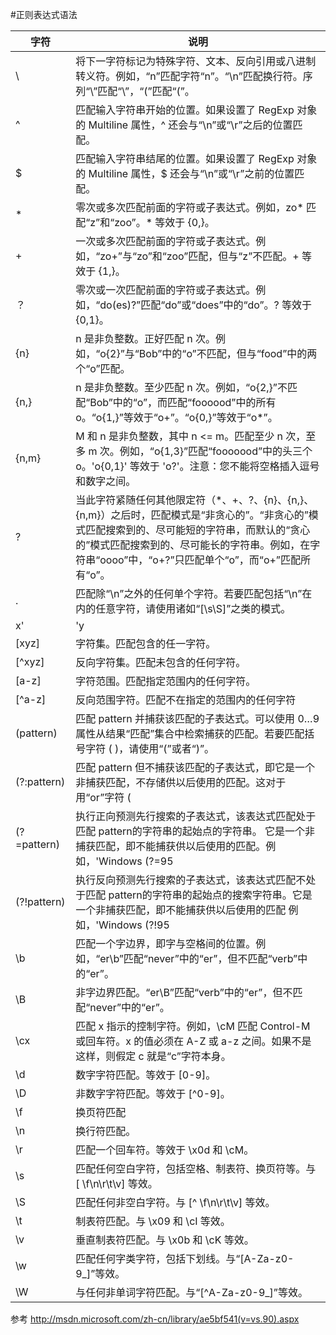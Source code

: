 
#正则表达式语法


字符    	| 说明
-------		| -------------
 \			| 将下一字符标记为特殊字符、文本、反向引用或八进制转义符。例如，“n”匹配字符“n”。“\n”匹配换行符。序列“\\”匹配“\”，“\(”匹配“(”。
 ^			| 匹配输入字符串开始的位置。如果设置了 RegExp 对象的 Multiline 属性，^ 还会与“\n”或“\r”之后的位置匹配。
 $	 		| 匹配输入字符串结尾的位置。如果设置了 RegExp 对象的 Multiline 属性，$ 还会与“\n”或“\r”之前的位置匹配。
 *			| 零次或多次匹配前面的字符或子表达式。例如，zo* 匹配“z”和“zoo”。* 等效于 {0,}。
 +	 		| 一次或多次匹配前面的字符或子表达式。例如，“zo+”与“zo”和“zoo”匹配，但与“z”不匹配。+ 等效于 {1,}。
 ？	  		| 零次或一次匹配前面的字符或子表达式。例如，“do(es)?”匹配“do”或“does”中的“do”。? 等效于 {0,1}。
 {n}		| n 是非负整数。正好匹配 n 次。例如，“o{2}”与“Bob”中的“o”不匹配，但与“food”中的两个“o”匹配。
 {n,}		| n 是非负整数。至少匹配 n 次。例如，“o{2,}”不匹配“Bob”中的“o”，而匹配“foooood”中的所有 o。“o{1,}”等效于“o+”。“o{0,}”等效于“o*”。
 {n,m}		| M 和 n 是非负整数，其中 n <= m。匹配至少 n 次，至多 m 次。例如，“o{1,3}”匹配“fooooood”中的头三个 o。'o{0,1}' 等效于 'o?'。注意：您不能将空格插入逗号和数字之间。
 ?			| 当此字符紧随任何其他限定符（*、+、?、{n}、{n,}、{n,m}）之后时，匹配模式是“非贪心的”。“非贪心的”模式匹配搜索到的、尽可能短的字符串，而默认的“贪心的”模式匹配搜索到的、尽可能长的字符串。例如，在字符串“oooo”中，“o+?”只匹配单个“o”，而“o+”匹配所有“o”。
 .			| 匹配除“\n”之外的任何单个字符。若要匹配包括“\n”在内的任意字符，请使用诸如“[\s\S]”之类的模式。
 x'|'y		| 匹配 x 或 y。
 [xyz]		| 字符集。匹配包含的任一字符。
 [^xyz]		| 反向字符集。匹配未包含的任何字符。
 [a-z]		| 字符范围。匹配指定范围内的任何字符。
 [^a-z]		| 反向范围字符。匹配不在指定的范围内的任何字符
(pattern)	| 匹配 pattern 并捕获该匹配的子表达式。可以使用 $0…$9 属性从结果“匹配”集合中检索捕获的匹配。若要匹配括号字符 ( )，请使用“\(”或者“\)”。
(?:pattern)	| 匹配 pattern 但不捕获该匹配的子表达式，即它是一个非捕获匹配，不存储供以后使用的匹配。这对于用“or”字符 (|) 组合模式部件的情况很有用。例如，'industr(?:y|ies) 是比 'industry|industries' 更经济的表达式。
(?=pattern)	| 执行正向预测先行搜索的子表达式，该表达式匹配处于匹配 pattern的字符串的起始点的字符串。 它是一个非捕获匹配，即不能捕获供以后使用的匹配。例如，'Windows (?=95|98|NT|2000)' 匹配“Windows 2000” 中的“Windows”，但不匹配“Windows 3.1”中的“Windows”。预测先行不占用字符，即发生匹配后，下一匹配的搜索紧随上一匹配之后，而不是在组成预测先行的字符后。
(?!pattern)	| 执行反向预测先行搜索的子表达式，该表达式匹配不处于匹配 pattern的字符串的起始点的搜索字符串。它是一个非捕获匹配，即不能捕获供以后使用的匹配 例如，'Windows (?!95|98|NT|2000)' 匹配“Windows 3.1”中的 “Windows”，但不匹配“Windows 2000”中的“Windows”。预测先行不占用字符，即发生匹配后，下一匹配的搜索紧随上一匹配之后，而不是在组成预测先行的字符后。
 \b 		| 匹配一个字边界，即字与空格间的位置。例如，“er\b”匹配“never”中的“er”，但不匹配“verb”中的“er”。
 \B 		| 非字边界匹配。“er\B”匹配“verb”中的“er”，但不匹配“never”中的“er”。
 \cx		| 匹配 x 指示的控制字符。例如，\cM 匹配 Control-M 或回车符。x 的值必须在 A-Z 或 a-z 之间。如果不是这样，则假定 c 就是“c”字符本身。
 \d 		| 数字字符匹配。等效于 [0-9]。
 \D 		| 非数字字符匹配。等效于 [^0-9]。
 \f 		| 换页符匹配
 \n 		| 换行符匹配。
 \r 		| 匹配一个回车符。等效于 \x0d 和 \cM。
 \s 		| 匹配任何空白字符，包括空格、制表符、换页符等。与 [ \f\n\r\t\v] 等效。
 \S 		| 匹配任何非空白字符。与 [^ \f\n\r\t\v] 等效。
 \t 		| 制表符匹配。与 \x09 和 \cI 等效。
 \v 		| 垂直制表符匹配。与 \x0b 和 \cK 等效。
 \w 		| 匹配任何字类字符，包括下划线。与“[A-Za-z0-9_]”等效。
 \W 		| 与任何非单词字符匹配。与“[^A-Za-z0-9_]”等效。



参考 http://msdn.microsoft.com/zh-cn/library/ae5bf541(v=vs.90).aspx